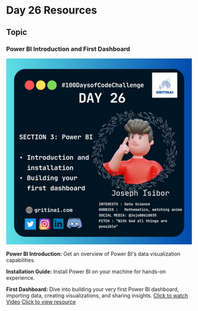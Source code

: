 # Day 26 Resources

## Topic

### Power BI Introduction and First Dashboard

![100 days of code Day 26](https://github.com/GritinAI/100daysofcode2.0/blob/main/Images/Day26.jpg)

**Power BI Introduction:** Get an overview of Power BI's data visualization capabilities.

**Installation Guide:** Install Power BI on your machine for hands-on experience.

**First Dashboard:** Dive into building your very first Power BI dashboard, importing data, creating visualizations, and sharing insights.
[Click to watch Video](https://www.youtube.com/watch?v=g0m5sEHPU-s&list=PLUaB-1hjhk8HqnmK0gQhfmIdCbxwoAoys&index=1)
[Click to view resource](https://view.officeapps.live.com/op/view.aspx?src=https%3A%2F%2Fraw.githubusercontent.com%2FAlexTheAnalyst%2FPower-BI%2Fmain%2FApocolypse%2520Food%2520Prep.xlsx&wdOrigin=BROWSELINK)

